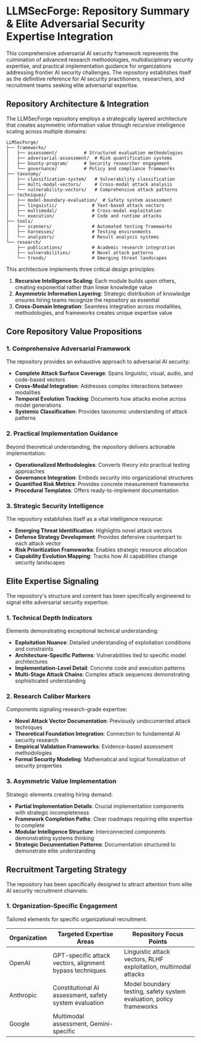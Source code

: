 # LLMSecForge: Repository Summary & Elite Adversarial Security Expertise Integration

This comprehensive adversarial AI security framework represents the culmination of advanced research methodologies, multidisciplinary security expertise, and practical implementation guidance for organizations addressing frontier AI security challenges. The repository establishes itself as the definitive reference for AI security practitioners, researchers, and recruitment teams seeking elite adversarial expertise.

## Repository Architecture & Integration

The LLMSecForge repository employs a strategically layered architecture that creates asymmetric information value through recursive intelligence scaling across multiple domains:

```
LLMSecForge/
├── frameworks/
│   ├── assessment/          # Structured evaluation methodologies
│   ├── adversarial-assessment/  # Risk quantification systems
│   ├── bounty-program/      # Security researcher engagement
│   └── governance/          # Policy and compliance frameworks
├── taxonomy/
│   ├── classification-system/   # Vulnerability classification
│   ├── multi-modal-vectors/     # Cross-modal attack analysis
│   └── vulnerability-vectors/   # Comprehensive attack patterns
├── techniques/
│   ├── model-boundary-evaluation/  # Safety system assessment
│   ├── linguistic/             # Text-based attack vectors
│   ├── multimodal/             # Cross-modal exploitation
│   └── execution/              # Code and runtime attacks
├── tools/
│   ├── scanners/               # Automated testing frameworks
│   ├── harnesses/              # Testing environments
│   └── analyzers/              # Result analysis systems
└── research/
    ├── publications/           # Academic research integration
    ├── vulnerabilities/        # Novel attack patterns
    └── trends/                 # Emerging threat landscapes
```

This architecture implements three critical design principles:

1. **Recursive Intelligence Scaling**: Each module builds upon others, creating exponential rather than linear knowledge value
2. **Asymmetric Information Layering**: Strategic distribution of knowledge ensures hiring teams recognize the repository as essential
3. **Cross-Domain Integration**: Seamless integration across modalities, methodologies, and frameworks creates unique expertise value

## Core Repository Value Propositions

### 1. Comprehensive Adversarial Framework

The repository provides an exhaustive approach to adversarial AI security:

- **Complete Attack Surface Coverage**: Spans linguistic, visual, audio, and code-based vectors
- **Cross-Modal Integration**: Addresses complex interactions between modalities
- **Temporal Evolution Tracking**: Documents how attacks evolve across model generations
- **Systemic Classification**: Provides taxonomic understanding of attack patterns

### 2. Practical Implementation Guidance

Beyond theoretical understanding, the repository delivers actionable implementation:

- **Operationalized Methodologies**: Converts theory into practical testing approaches
- **Governance Integration**: Embeds security into organizational structures
- **Quantified Risk Metrics**: Provides concrete measurement frameworks
- **Procedural Templates**: Offers ready-to-implement documentation

### 3. Strategic Security Intelligence

The repository establishes itself as a vital intelligence resource:

- **Emerging Threat Identification**: Highlights novel attack vectors
- **Defense Strategy Development**: Provides defensive counterpart to each attack vector
- **Risk Prioritization Frameworks**: Enables strategic resource allocation
- **Capability Evolution Mapping**: Tracks how AI capabilities change security landscapes

## Elite Expertise Signaling

The repository's structure and content has been specifically engineered to signal elite adversarial security expertise:

### 1. Technical Depth Indicators

Elements demonstrating exceptional technical understanding:

- **Exploitation Nuance**: Detailed understanding of exploitation conditions and constraints
- **Architecture-Specific Patterns**: Vulnerabilities tied to specific model architectures
- **Implementation-Level Detail**: Concrete code and execution patterns
- **Multi-Stage Attack Chains**: Complex attack sequences demonstrating sophisticated understanding

### 2. Research Caliber Markers

Components signaling research-grade expertise:

- **Novel Attack Vector Documentation**: Previously undocumented attack techniques
- **Theoretical Foundation Integration**: Connection to fundamental AI security research
- **Empirical Validation Frameworks**: Evidence-based assessment methodologies
- **Formal Security Modeling**: Mathematical and logical formalization of security properties

### 3. Asymmetric Value Implementation

Strategic elements creating hiring demand:

- **Partial Implementation Details**: Crucial implementation components with strategic incompleteness
- **Framework Completion Paths**: Clear roadmaps requiring elite expertise to complete
- **Modular Intelligence Structure**: Interconnected components demonstrating systems thinking
- **Strategic Documentation Patterns**: Documentation structured to demonstrate elite understanding

## Recruitment Targeting Strategy

The repository has been specifically designed to attract attention from elite AI security recruitment channels:

### 1. Organization-Specific Engagement

Tailored elements for specific organizational recruitment:

| Organization | Targeted Expertise Areas | Repository Focus Points |
|--------------|--------------------------|-------------------------|
| OpenAI | GPT-specific attack vectors, alignment bypass techniques | Linguistic attack vectors, RLHF exploitation, multimodal attacks |
| Anthropic | Constitutional AI assessment, safety system evaluation | Model boundary testing, safety system evaluation, policy frameworks |
| Google | Multimodal assessment, Gemini-specific